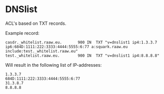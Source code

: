 # DNSlist

ACL's based on TXT records.

Example record:

```
casdr._whitelist.raaw.eu.		900	IN	TXT	"v=dnslist1 ip4:1.3.3.7 ip6:684D:1111:222:3333:4444:5555:6:77 a:squark.raaw.eu include:test._whitelist.raaw.eu"
test._whitelist.raaw.eu.		900	IN	TXT	"v=dnslist1 ip4:8.8.8.8"
```

Will result in the following list of IP-addresses:

```
1.3.3.7
684D:1111:222:3333:4444:5555:6:77
31.3.8.7
8.8.8.8
```
